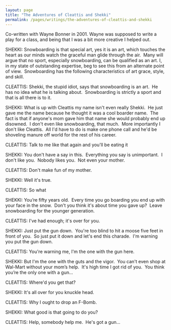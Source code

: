 ```yaml
---
layout: page
title: "The Adventures of Cleattis and Shekki"
permalink: /pages/writings/the-adventures-of-cleattis-and-shekki
---
```

<!-- wp:paragraph {"textColor":"very-dark-gray","backgroundColor":"very-light-gray","fontSize":"small"} -->
<p class="has-text-color has-background has-small-font-size has-very-dark-gray-color has-very-light-gray-background-color">Co-written with Wayne Bonner in 2001. Wayne was supposed to write a play for a class, and being that I was a bit more creative I helped out.</p>
<!-- /wp:paragraph -->

<!-- wp:paragraph -->
<p>SHEKKI: Snowboarding is that special art, yes it is an art, which touches the heart as our minds watch the graceful man glide through the air.  Many will argue that no sport, especially snowboarding, can be qualified as an art. I, in my state of outstanding expertise, beg to see this from an alternate point of view.  Snowboarding has the following characteristics of art grace, style, and skill.</p>
<!-- /wp:paragraph -->

<!-- wp:paragraph -->
<p>CLEATTIS: Shekki, the stupid idiot, says
that snowboarding is an art.&nbsp; He has no
idea what he is talking about.&nbsp;
Snowboarding is strictly a sport and that is all there is to it.</p>
<!-- /wp:paragraph -->

<!-- wp:paragraph -->
<p>SHEKKI: What is up with Cleattis my name
isn't even really Shekki.&nbsp; He just gave
me the name because he thought it was a cool boarder name.&nbsp; The fact is that if anyone's mom gave him
that name she would probably end up disowned.&nbsp;
I don't even like snowboarding, that much.&nbsp; More importantly I don't like Cleattis.&nbsp; All I'd have to do is make one phone call and
he'd be shoveling manure off world for the rest of his career.</p>
<!-- /wp:paragraph -->

<!-- wp:paragraph -->
<p>CLEATTIS: Talk to me like that again and
you'll be eating it</p>
<!-- /wp:paragraph -->

<!-- wp:paragraph -->
<p>SHEKKI: You don't have a say in this.&nbsp; Everything you say is unimportant.&nbsp; I don't like you.&nbsp; Nobody likes you.&nbsp; Not even your mother.</p>
<!-- /wp:paragraph -->

<!-- wp:paragraph -->
<p>CLEATTIS: Don't make fun of my mother.</p>
<!-- /wp:paragraph -->

<!-- wp:paragraph -->
<p>SHEKKI: Well it's true.</p>
<!-- /wp:paragraph -->

<!-- wp:paragraph -->
<p>CLEATTIS: So what</p>
<!-- /wp:paragraph -->

<!-- wp:paragraph -->
<p>SHEKKI: You’re fifty years old.&nbsp; Every time you go boarding you end up with
your face in the snow.&nbsp; Don't you think
it's about time you gave up?&nbsp; Leave
snowboarding for the younger generation.</p>
<!-- /wp:paragraph -->

<!-- wp:paragraph -->
<p>CLEATTIS: I've had enough; it's over for
you.</p>
<!-- /wp:paragraph -->

<!-- wp:paragraph -->
<p>SHEKKI: Just put the gun down.&nbsp; You're too blind to hit a moose five feet in
front of you.&nbsp; So just put it down and
let's end this charade.&nbsp; I'm warning you
put the gun down.</p>
<!-- /wp:paragraph -->

<!-- wp:paragraph -->
<p>CLEATTIS: You're warning me, I'm the one
with the gun here.</p>
<!-- /wp:paragraph -->

<!-- wp:paragraph -->
<p>SHEKKI: But I'm the one with the guts and
the vigor.&nbsp; You can't even shop at
Wal-Mart without your mom’s help.&nbsp; It's
high time I got rid of you.&nbsp; You think
you’re the only one with a gun...</p>
<!-- /wp:paragraph -->

<!-- wp:paragraph -->
<p>CLEATTIS: Where'd you get that?</p>
<!-- /wp:paragraph -->

<!-- wp:paragraph -->
<p>SHEKKI: It's all over for you knuckle
head.</p>
<!-- /wp:paragraph -->

<!-- wp:paragraph -->
<p>CLEATTIS: Why I ought to drop an F-Bomb.</p>
<!-- /wp:paragraph -->

<!-- wp:paragraph -->
<p>SHEKKI: What good is that going to do you?</p>
<!-- /wp:paragraph -->

<!-- wp:paragraph -->
<p>CLEATTIS: Help, somebody help me.&nbsp; He's got a gun...</p>
<!-- /wp:paragraph -->
